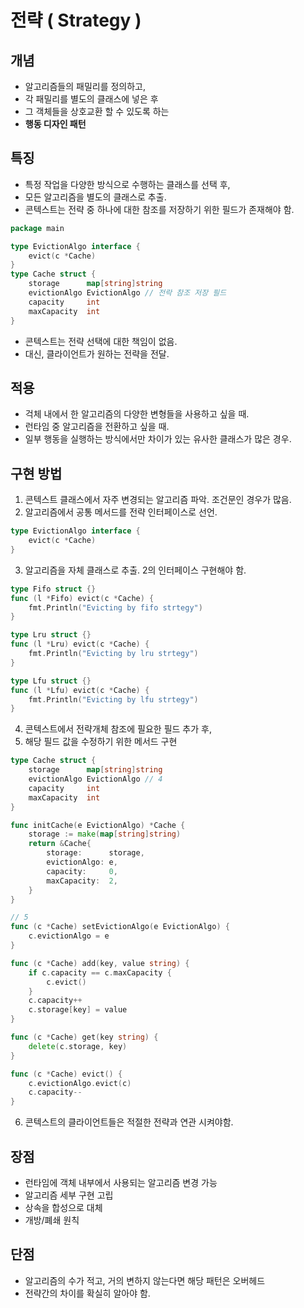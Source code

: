 # 전략 ( Strategy )

## 개념
- 알고리즘들의 패밀리를 정의하고,
- 각 패밀리를 별도의 클래스에 넣은 후
- 그 객체들을 상호교환 할 수 있도록 하는
- **행동 디자인 패턴**
  
## 특징
- 특정 작업을 다양한 방식으로 수행하는 클래스를 선택 후,
- 모든 알고리즘을 별도의 클래스로 추출.
- 콘텍스트는 전략 중 하나에 대한 참조를 저장하기 위한 필드가 존재해야 함.
```go
package main

type EvictionAlgo interface {
	evict(c *Cache)
}
type Cache struct {
	storage      map[string]string
	evictionAlgo EvictionAlgo // 전락 참조 저장 필드
	capacity     int
	maxCapacity  int
}
```
- 콘텍스트는 전략 선택에 대한 책임이 없음.
- 대신, 클라이언트가 원하는 전략을 전달.

## 적용
- 걱체 내에서 한 알고리즘의 다양한 변형들을 사용하고 싶을 때.
- 런타임 중 알고리즘을 전환하고 싶을 때.
- 일부 행동을 실행하는 방식에서만 차이가 있는 유사한 클래스가 많은 경우.

## 구현 방법
1. 콘텍스트 클래스에서 자주 변경되는 알고리즘 파악. 조건문인 경우가 많음.
2. 알고리즘에서 공통 메서드를 전략 인터페이스로 선언.
```go
type EvictionAlgo interface {
	evict(c *Cache)
}
```
3. 알고리즘을 자체 클래스로 추출. 2의 인터페이스 구현해야 함.
```go
type Fifo struct {}
func (l *Fifo) evict(c *Cache) {
	fmt.Println("Evicting by fifo strtegy")
}

type Lru struct {}
func (l *Lru) evict(c *Cache) {
	fmt.Println("Evicting by lru strtegy")
}

type Lfu struct {}
func (l *Lfu) evict(c *Cache) {
	fmt.Println("Evicting by lfu strtegy")
}
```
4. 콘텍스트에서 전략개체 참조에 필요한 필드 추가 후,
5. 해당 필드 값을 수정하기 위한 메서드 구현
```go
type Cache struct {
	storage      map[string]string
	evictionAlgo EvictionAlgo // 4
	capacity     int
	maxCapacity  int
}

func initCache(e EvictionAlgo) *Cache {
	storage := make(map[string]string)
	return &Cache{
		storage:      storage,
		evictionAlgo: e,
		capacity:     0,
		maxCapacity:  2,
	}
}

// 5
func (c *Cache) setEvictionAlgo(e EvictionAlgo) {
	c.evictionAlgo = e
}

func (c *Cache) add(key, value string) {
	if c.capacity == c.maxCapacity {
		c.evict()
	}
	c.capacity++
	c.storage[key] = value
}

func (c *Cache) get(key string) {
	delete(c.storage, key)
}

func (c *Cache) evict() {
	c.evictionAlgo.evict(c)
	c.capacity--
}
```
6. 콘텍스트의 클라이언트들은 적절한 전략과 연관 시켜야함.

## 장점
- 런타임에 객체 내부에서 사용되는 알고리즘 변경 가능
- 알고리즘 세부 구현 고립
- 상속을 합성으로 대체
- 개방/폐쇄 원칙

## 단점
- 알고리즘의 수가 적고, 거의 변하지 않는다면 해당 패턴은 오버헤드
- 전략간의 차이를 확실히 알아야 함.
